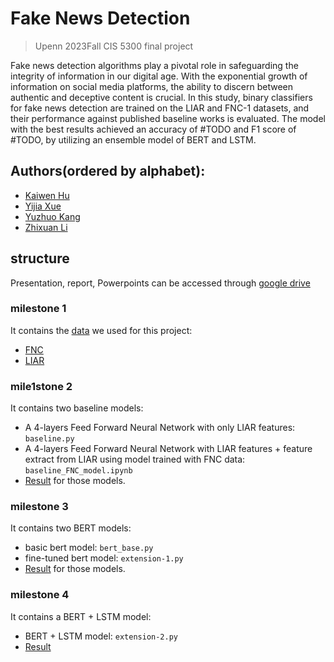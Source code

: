 # Fake News Detection
> Upenn 2023Fall CIS 5300 final project

Fake news detection algorithms play a pivotal role in safeguarding the integrity of information in our digital age. With the exponential growth of information on social media platforms, the ability to discern between authentic and deceptive content is crucial. In this study, binary classifiers for fake news detection are trained on the LIAR and FNC-1 datasets, and their performance against published baseline works is evaluated. The model with the best results achieved an accuracy of #TODO and F1 score of #TODO, by utilizing an ensemble model of BERT and LSTM. 


## Authors(ordered by alphabet): 
- [Kaiwen Hu](https://github.com/kevin00hu)
- [Yijia Xue](https://github.com/Artyxi)
- [Yuzhuo Kang](https://github.com/andykang8099)
- [Zhixuan Li](https://github.com/zhxabi)

## structure
Presentation, report, Powerpoints can be accessed through [google drive](https://drive.google.com/drive/folders/1Gp8-Qhki_MCQ60znhnus3wIcmxrO8YaT)


### milestone 1
It contains the [data](milestone%201/dataset/data.md) we used for this project: 
- [FNC](http://www.fakenewschallenge.org/) 
- [LIAR](https://www.cs.ucsb.edu/~william/data/liar_dataset.zip)

### mile1stone 2
It contains two baseline models: 
- A 4-layers Feed Forward Neural Network with only LIAR features: `baseline.py`
- A 4-layers Feed Forward Neural Network with LIAR features + feature extract from LIAR using model trained with FNC data: `baseline_FNC_model.ipynb`
- [Result](milestone%202/baseline/score.md) for those models.
  
### milestone 3
It contains two BERT models:
- basic bert model: `bert_base.py`
- fine-tuned bert model: `extension-1.py`
- [Result](milestone%203/code/score.md) for those models.

### milestone 4
It contains a BERT + LSTM model:
- BERT + LSTM model: `extension-2.py`
- [Result](milestone%204/code/score.md)